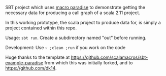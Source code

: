 SBT project which uses [macro paradise](http://docs.scala-lang.org/overviews/macros/paradise.html) to demonstrate getting the necessary data for producing a call graph of a scala 2.11 project.

In this working prototype, the scala project to produce data for, is simply a project contained within this repo.

 Usage: `sbt run`. Create a subdirectory named "out" before running.
 
 Development: 
 Use `~ ;clean ;run` if you work on the code

Huge thanks to the template at https://github.com/scalamacros/sbt-example-paradise from which this was initially forked, and to https://github.com/dk14.
